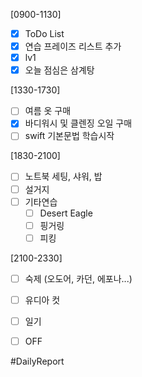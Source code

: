 [0900-1130]
- [x] ToDo List 
- [x] 연습 프레이즈 리스트 추가 
- [x] lv1 
- [x] 오늘 점심은 삼계탕

[1330-1730]
- [ ] 여름 옷 구매 
- [x] 바디워시 및 클렌징 오일 구매
- [ ] swift 기본문법 학습시작 

[1830-2100]
- [ ] 노트북 세팅, 샤워, 밥
- [ ] 설거지
- [ ] 기타연습 
	- [ ] Desert Eagle 
	- [ ] 핑거링   
	- [ ] 피킹  

[2100-2330]
- [ ] 숙제 (오도어, 카던, 에포나...)
- [ ] 유디아 컷  
- [ ] 일기
	
- [ ] OFF

#DailyReport 